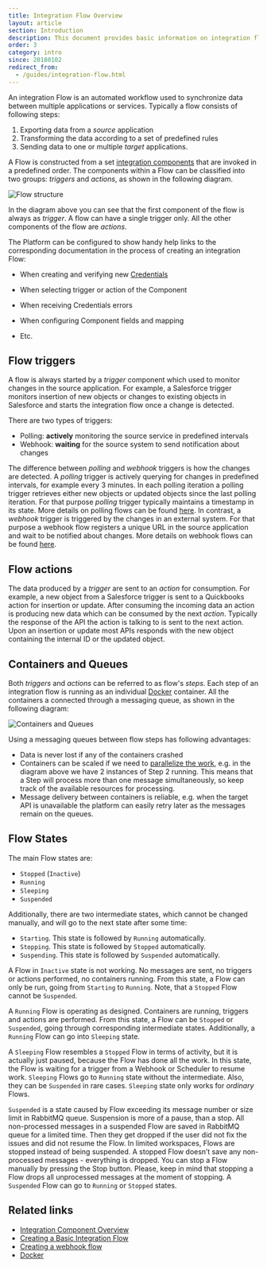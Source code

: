 ```yaml
---
title: Integration Flow Overview
layout: article
section: Introduction
description: This document provides basic information on integration flow and their parts.
order: 3
category: intro
since: 20180102
redirect_from:
  - /guides/integration-flow.html
---
```


An integration Flow is an automated workflow used to synchronize data between multiple applications or services.
Typically a flow consists of following steps:

1. Exporting data from a *source* application
2. Transforming the data according to a set of predefined rules
3. Sending data to one or multiple *target* applications.

A Flow is constructed from a set [integration components](integration-component) that are invoked in a predefined order.
The components within a Flow can be classified into two groups: *triggers* and *actions*, as shown in the following diagram.

![Flow structure](/assets/img/getting-started/integration-flow/flow-trigger-actions.png "Flow structure")

In the diagram above you can see that the first component of the flow is always as *trigger*.
A flow can have a single trigger only. All the other components of the flow are *actions*.

The Platform can be configured to show handy help links to the corresponding documentation in the process of creating an integration Flow:

- When creating and verifying new [Credentials](/guides/credential)

- When selecting trigger or action of the Component

- When receiving Credentials errors

- When configuring Component fields and mapping

- Etc.

## Flow triggers

A flow is always started by a *trigger* component which used to monitor changes in the source application. For example, a Salesforce
trigger monitors insertion of new objects or changes to existing objects in Salesforce and starts the integration flow
once a change is detected.

There are two types of triggers:

* Polling: **actively** monitoring the source service in predefined intervals
* Webhook: **waiting** for the source system to send notification about changes


The difference between *polling* and *webhook* triggers is how the changes are detected. A *polling* trigger is actively
querying for changes in predefined intervals, for example every 3 minutes. In each polling iteration a polling trigger
retrieves either new objects or updated objects since the last polling iteration. For that purpose *polling* trigger typically
maintains a timestamp in its state. More details on polling flows can be found [here](first-flow). In contrast, a *webhook* trigger
is triggered by the changes in an external system. For that purpose a webhook flow registers a unique URL in the source application
and wait to be notified about changes. More details on webhook flows can be found [here](webhooks-flow).


## Flow actions

The data produced by a *trigger* are sent to an *action* for consumption. For example, a new object from a Salesforce
trigger is sent to a Quickbooks action for insertion or update. After consuming the incoming data an action
is producing new data which can be consumed by the next *action*. Typically the response of the API the action is talking to
is sent to the next action. Upon an insertion or update most APIs responds with the new object containing the internal ID or the updated object.

## Containers and Queues

Both *triggers* and *actions* can be referred to as flow's *steps*. Each step of an integration flow is running as an individual [Docker](https://www.docker.com/) container.
All the containers a connected through a messaging queue, as shown in the following diagram:

![Containers and Queues](/assets/img/getting-started/integration-flow/flow-steps-queues.png "Containers and Queues")

Using a messaging queues between flow steps has following advantages:

* Data is never lost if any of the containers crashed
* Containers can be scaled if we need to [parallelize the work](/guides/managing-flows.html#parallel-processing), e.g. in the diagram above we have 2 instances of Step 2 running. This means that a Step will process more than one message simultaneously, so keep track of the available resources for processing.
* Message delivery between containers is reliable, e.g. when the target API is unavailable the platform can easily retry later as the messages remain on the queues.


## Flow States

The main Flow states are:

- `Stopped` (`Inactive`)
- `Running`
- `Sleeping`
- `Suspended`  

Additionally, there are two intermediate states, which cannot be changed manually, and will go to the next state after some time:

- `Starting`. This state is followed by `Running` automatically.
- `Stopping`. This state is followed by `Stopped` automatically.
- `Suspending`. This state is followed by `Suspended` automatically.

A Flow in `Inactive` state is not working. No messages are sent, no triggers or actions performed, no containers running. From this state, a Flow can only be run, going from  `Starting` to `Running`. Note, that a `Stopped` Flow cannot be `Suspended`.

A `Running` Flow is operating as designed. Containers are running, triggers and actions are performed. From this state, a Flow can be `Stopped` or `Suspended`, going through corresponding intermediate states. Additionally, a `Running` Flow can go into `Sleeping` state.

A `Sleeping` Flow resembles a `Stopped` Flow in terms of activity, but it is actually just paused, because the Flow has done all the work. In this state, the Flow is waiting for a trigger from a Webhook or Scheduler to resume work. `Sleeping` Flows go to `Running` state without the intermediate. Also, they can be `Suspended` in rare cases. `Sleeping` state only works for *ordinary* Flows.  

`Suspended` is a state caused by Flow exceeding its message number or size limit in RabbitMQ queue. Suspension is more of a pause, than a stop. All non-processed messages in a suspended Flow are saved in RabbitMQ queue for a limited time. Then they get dropped if the user did not fix the issues and did not resume the Flow. In limited workspaces, Flows are stopped instead of being suspended. A stopped Flow doesn’t save any non-processed messages - everything is dropped. You can stop a Flow manually by pressing the Stop button. Please, keep in mind that stopping a Flow drops all unprocessed messages at the moment of stopping. A `Suspended` Flow can go to `Running` or `Stopped` states.     

## Related links

- [Integration Component Overview](integration-component)
- [Creating a Basic Integration Flow](first-flow)
- [Creating a webhook flow](webhooks-flow)
- [Docker](https://www.docker.com/)
